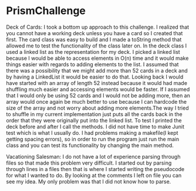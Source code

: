 # PrismChallenge
Deck of Cards:
I took a bottom up approach to this challenge. I realized that you cannot have a working deck unless you have a  card so I created that first. The card class was easy to build and I made a toString method that allowed me to test the functionality of the class later on. In the deck class I used a linked list as the representation for my deck. I picked a linked list because I would be able to access elements in O(n) time and it would make things easier with regards to adding elements to the list. I assumed that there was a possibility that we might add more than 52 cards in a deck and by having a LinkedList it would be easier to do that. Looking back I would have started with an array of length 52 instead because it would had made shuffling much easier and accessing elements would be faster. If I assumed that I would only be using 52 cards and I would not be adding more, then an array would once again be much better to use because I can hardcode the size of the array and not worry about adding more elements.The way I tried to shuffle in my current implementation just puts all the cards back in the order that they were originally put into the linked list. To test I printed the deck before and after I call the methods. I did not have time to make Junit test which is what I usually do. I had problems making a makefile(I kept getting spacing errors), so in order to run the program just run the main class and you can test its functionality by changing the main method.


Vacationing Salesman:
I do not have a lot of experience parsing through files so that made this problem very difficult. I started out by parsing through lines in a files then that is where I started writing the pseudocode for what I wanted to do. By looking at the comments I left on file you can see my idea. My only problem was that I did not know how to parse.
